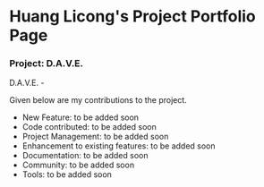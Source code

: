 
<h1> Huang Licong's Project Portfolio Page</h1>

<h3>Project: D.A.V.E.</h3>

D.A.V.E. -

Given below are my contributions to the project.

 - New Feature: to be added soon
 - Code contributed: to be added soon
 - Project Management: to be added soon
 - Enhancement to existing features: to be added soon
 - Documentation: to be added soon
 - Community: to be added soon
 - Tools: to be added soon
